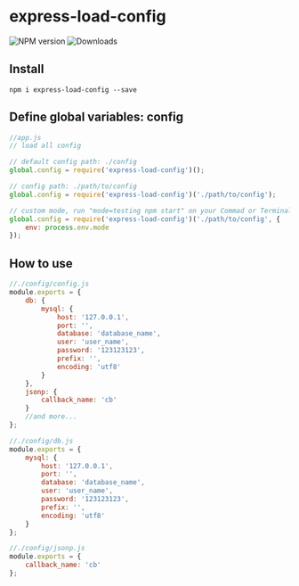# express-load-config

![NPM version](https://badge.fury.io/js/express-load-config.svg)
![Downloads](http://img.shields.io/npm/dm/express-load-config.svg?style=flat)

## Install

```
npm i express-load-config --save
```

## Define global variables: config
```js
//app.js
// load all config

// default config path: ./config
global.config = require('express-load-config')();

// config path: ./path/to/config
global.config = require('express-load-config')('./path/to/config');

// custom mode, run "mode=testing npm start" on your Commad or Terminal
global.config = require('express-load-config')('./path/to/config', {
    env: process.env.mode
});
```

## How to use
```js
//./config/config.js
module.exports = {
    db: {
        mysql: {
            host: '127.0.0.1',
            port: '',
            database: 'database_name',
            user: 'user_name',
            password: '123123123',
            prefix: '',
            encoding: 'utf8'
        }
    },
    jsonp: {
        callback_name: 'cb'
    }
    //and more...
};
```
```js
//./config/db.js
module.exports = {
    mysql: {
        host: '127.0.0.1',
        port: '',
        database: 'database_name',
        user: 'user_name',
        password: '123123123',
        prefix: '',
        encoding: 'utf8'
    }
};
```
```js
//./config/jsonp.js
module.exports = {
    callback_name: 'cb'
};
```